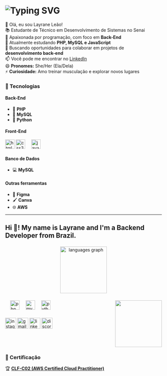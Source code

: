 # <img src="https://readme-typing-svg.demolab.com?font=Fira+Code&pause=500&color=007BFF&width=600&lines=Hello+World%2C+I'm+Layrane+Le%C3%A3o;Backend+Developer;Programadora+apaixonada+por+tecnologia!" alt="Typing SVG" />

👋 Olá, eu sou Layrane Leão!  
📚 Estudante de Técnico em Desenvolvimento de Sistemas no Senai  
👀 Apaixonada por programação, com foco em **Back-End**  
🔭 Atualmente estudando **PHP, MySQL e JavaScript**  
💞️ Buscando oportunidades para colaborar em projetos de **desenvolvimento back-end**  
📫 Você pode me encontrar no [LinkedIn](https://www.linkedin.com/in/layraneleao/)  
😄 **Pronomes:** She/Her (Ela/Dela)  
⚡ **Curiosidade:** Amo treinar musculação e explorar novos lugares  

### 🚀 Tecnologias  

#### **Back-End**  
- 🔧 **PHP**  
- 💾 **MySQL**  
- 🐍 **Python**  

#### **Front-End**  
  <img src="https://cdn.jsdelivr.net/gh/devicons/devicon/icons/html5/html5-original.svg" height="30" alt="html5 logo"  />
    <img src="https://cdn.jsdelivr.net/gh/devicons/devicon/icons/css3/css3-original.svg" height="30" alt="css3 logo"  />
  <img width="12" />
   <img src="https://cdn.jsdelivr.net/gh/devicons/devicon/icons/javascript/javascript-original.svg" height="30" alt="javascript logo"  />
  <img width="12" /> 

#### **Banco de Dados**  
- 💻 **MySQL**

#### **Outras ferramentas**  
- 🎨 **Figma**  
- 🖌 **Canva**  
- 🌐 **AWS**

---

<h2 align="left">Hi 👋! My name is Layrane and I'm a Backend Developer from Brazil.</h2>

###

<div align="center">
  <img src="https://github-readme-stats.vercel.app/api/top-langs?username=LayraneLeao&locale=en&hide_title=false&layout=compact&card_width=320&langs_count=5&theme=dracula&hide_border=false" height="150" alt="languages graph"  />
</div>

###

<img align="right" height="150" src="https://cdn.dribbble.com/users/510430/screenshots/6749707/programar.gif"  />

###

<div align="left">
  <img width="12" />
  
  <img src="https://cdn.jsdelivr.net/gh/devicons/devicon/icons/php/php-original.svg" height="30" alt="php logo"  />
  <img width="12" />
  
  <img src="https://cdn.jsdelivr.net/gh/devicons/devicon/icons/mysql/mysql-original.svg" height="30" alt="mysql logo"  />
  <img width="12" />
  <img src="https://cdn.jsdelivr.net/gh/devicons/devicon/icons/python/python-original.svg" height="30" alt="python logo"  />
</div>

###

<div align="left">
  <img src="https://img.shields.io/static/v1?message=Instagram&logo=instagram&label=&color=E4405F&logoColor=white&labelColor=&style=for-the-badge" height="35" alt="instagram logo"  />
  <img src="https://img.shields.io/static/v1?message=Gmail&logo=gmail&label=&color=D14836&logoColor=white&labelColor=&style=for-the-badge" height="35" alt="gmail logo"  />
  <img src="https://img.shields.io/static/v1?message=LinkedIn&logo=linkedin&label=&color=0077B5&logoColor=white&labelColor=&style=for-the-badge" height="35" alt="linkedin logo"  />
  <img src="https://img.shields.io/static/v1?message=Discord&logo=discord&label=&color=7289DA&logoColor=white&labelColor=&style=for-the-badge" height="35" alt="discord logo"  />
</div>

###

<br clear="both">


###

### 📜 Certificação  
🏆 <a href="https://www.credly.com/badges/your-certification-link" target="_blank"> **CLF-C02 (AWS Certified Cloud Practitioner)**</a>
